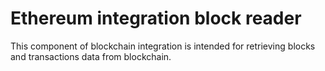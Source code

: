 # Ethereum integration block reader

This component of blockchain integration is intended for retrieving blocks and transactions data from blockchain.